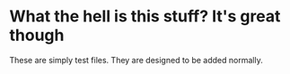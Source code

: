 # What the hell is this stuff? It's great though
These are simply test files. They are designed to be added normally.
